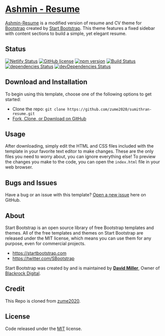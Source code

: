 # [Ashmin - Resume](https://ashminantony.github.io/)

[Ashmin-Resume](https://ashminantony.github.io/) is a modified version of resume and CV theme for [Bootstrap](http://getbootstrap.com/) created by [Start Bootstrap](http://startbootstrap.com/). This theme features a fixed sidebar with content sections to build a simple, yet elegant resume.


## Status

[![Netlify Status](https://api.netlify.com/api/v1/badges/6d7da2f5-715e-401f-9baf-ece07de9187e/deploy-status)](https://app.netlify.com/sites/sumithran/deploys)
[![GitHub license](https://img.shields.io/badge/license-MIT-blue.svg)](https://raw.githubusercontent.com/BlackrockDigital/startbootstrap-resume/master/LICENSE)
[![npm version](https://img.shields.io/npm/v/startbootstrap-resume.svg)](https://www.npmjs.com/package/startbootstrap-resume)
[![Build Status](https://travis-ci.org/BlackrockDigital/startbootstrap-resume.svg?branch=master)](https://travis-ci.org/BlackrockDigital/startbootstrap-resume)
[![dependencies Status](https://david-dm.org/BlackrockDigital/startbootstrap-resume/status.svg)](https://david-dm.org/BlackrockDigital/startbootstrap-resume)
[![devDependencies Status](https://david-dm.org/BlackrockDigital/startbootstrap-resume/dev-status.svg)](https://david-dm.org/BlackrockDigital/startbootstrap-resume?type=dev)

## Download and Installation

To begin using this template, choose one of the following options to get started:
* Clone the repo: `git clone https://github.com/zume2020/sumithran-resume.git`
* [Fork, Clone, or Download on GitHub](https://github.com/AshminAntony/ashminantony.github.io)

## Usage

After downloading, simply edit the HTML and CSS files included with the template in your favorite text editor to make changes. These are the only files you need to worry about, you can ignore everything else! To preview the changes you make to the code, you can open the `index.html` file in your web browser.


## Bugs and Issues

Have a bug or an issue with this template? [Open a new issue](https://github.com/AshminAntony/ashminantony.github.io/issues) here on GitHub.

## About

Start Bootstrap is an open source library of free Bootstrap templates and themes. All of the free templates and themes on Start Bootstrap are released under the MIT license, which means you can use them for any purpose, even for commercial projects.

* https://startbootstrap.com
* https://twitter.com/SBootstrap

Start Bootstrap was created by and is maintained by **[David Miller](http://davidmiller.io/)**, Owner of [Blackrock Digital](http://blackrockdigital.io/).

## Credit

This Repo is cloned from [zume2020](https://github.com/zume2020/sumithran-resume).

## License

Code released under the [MIT](https://github.com/AshminAntony/ashminantony.github.io/blob/master/LICENSE) license.

